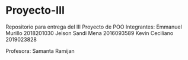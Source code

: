 # Proyecto-III
Repositorio para entrega del III Proyecto de POO
Integrantes:
Emmanuel Murillo 2018201030
Jeison Sandi Mena 2016093589
Kevin Ceciliano 2019023828

Profesora:
Samanta Ramijan
